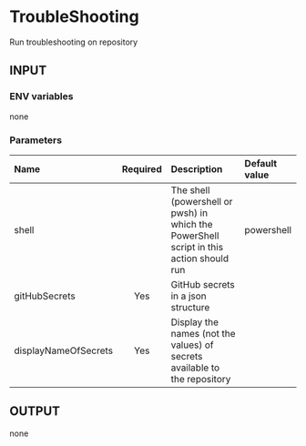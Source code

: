 # TroubleShooting
Run troubleshooting on repository

## INPUT

### ENV variables
none

### Parameters
| Name | Required | Description | Default value |
| :-- | :-: | :-- | :-- |
| shell | | The shell (powershell or pwsh) in which the PowerShell script in this action should run | powershell |
| gitHubSecrets | Yes | GitHub secrets in a json structure | |
| displayNameOfSecrets | Yes | Display the names (not the values) of secrets available to the repository | |

## OUTPUT
none